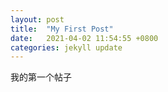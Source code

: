 ```yaml
---
layout: post
title:  "My First Post"
date:   2021-04-02 11:54:55 +0800
categories: jekyll update
---
```


我的第一个帖子